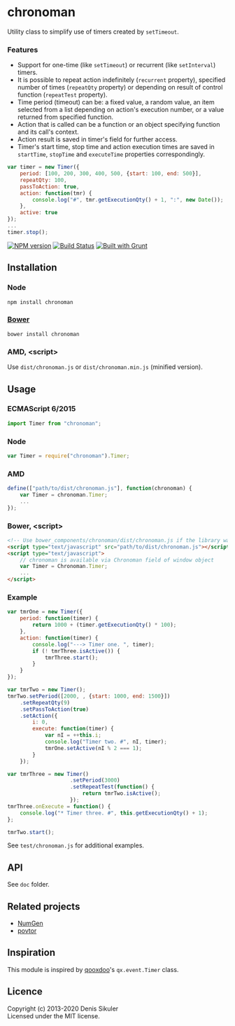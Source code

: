 # chronoman

Utility class to simplify use of timers created by `setTimeout`.

### Features

* Support for one-time (like `setTimeout`) or recurrent (like `setInterval`) timers.
* It is possible to repeat action indefinitely (`recurrent` property),
  specified number of times (`repeatQty` property) or depending on
  result of control function (`repeatTest` property).
* Time period (timeout) can be: a fixed value, a random value, an item selected from a list
  depending on action's execution number, or a value returned from specified function.
* Action that is called can be a function or an object specifying function and its call's context.
* Action result is saved in timer's field for further access.
* Timer's start time, stop time and action execution times are saved in
  `startTime`, `stopTime` and `executeTime` properties correspondingly.

```js
var timer = new Timer({
    period: [100, 200, 300, 400, 500, {start: 100, end: 500}],
    repeatQty: 100,
    passToAction: true,
    action: function(tmr) {
        console.log("#", tmr.getExecutionQty() + 1, ":", new Date());
    },
    active: true
});
...
timer.stop();
```

[![NPM version](https://badge.fury.io/js/chronoman.png)](http://badge.fury.io/js/chronoman)
[![Build Status](https://secure.travis-ci.org/gamtiq/chronoman.png?branch=master)](http://travis-ci.org/gamtiq/chronoman)
[![Built with Grunt](https://gruntjs.com/cdn/builtwith.png)](http://gruntjs.com/)

## Installation

### Node

    npm install chronoman

### [Bower](http://bower.io)

    bower install chronoman

### AMD, &lt;script&gt;

Use `dist/chronoman.js` or `dist/chronoman.min.js` (minified version).

## Usage

### ECMAScript 6/2015

```js
import Timer from "chronoman";
```

### Node

```js
var Timer = require("chronoman").Timer;
```

### AMD

```js
define(["path/to/dist/chronoman.js"], function(chronoman) {
    var Timer = chronoman.Timer;
    ...
});
```

### Bower, &lt;script&gt;

```html
<!-- Use bower_components/chronoman/dist/chronoman.js if the library was installed by Bower -->
<script type="text/javascript" src="path/to/dist/chronoman.js"></script>
<script type="text/javascript">
    // сhronoman is available via Chronoman field of window object
    var Timer = Chronoman.Timer;
    ...
</script>
```

### Example

```js
var tmrOne = new Timer({
    period: function(timer) {
        return 1000 + (timer.getExecutionQty() * 100);
    },
    action: function(timer) {
        console.log("---> Timer one. ", timer);
        if (! tmrThree.isActive()) {
            tmrThree.start();
        }
    }
});

var tmrTwo = new Timer();
tmrTwo.setPeriod([2000, , {start: 1000, end: 1500}])
    .setRepeatQty(9)
    .setPassToAction(true)
    .setAction({
        i: 0,
        execute: function(timer) {
            var nI = ++this.i;
            console.log("Timer two. #", nI, timer);
            tmrOne.setActive(nI % 2 === 1);
        }
    });

var tmrThree = new Timer()
                    .setPeriod(3000)
                    .setRepeatTest(function() {
                        return tmrTwo.isActive();
                    });
tmrThree.onExecute = function() {
    console.log("* Timer three. #", this.getExecutionQty() + 1);
};

tmrTwo.start();
```

See `test/chronoman.js` for additional examples.


## API

See `doc` folder.

## Related projects

* [NumGen](https://github.com/gamtiq/numgen)
* [povtor](https://github.com/gamtiq/povtor)

## Inspiration

This module is inspired by [qooxdoo](http://qooxdoo.org)'s `qx.event.Timer` class.

## Licence

Copyright (c) 2013-2020 Denis Sikuler  
Licensed under the MIT license.
